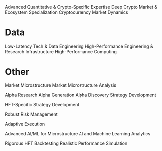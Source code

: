 Advanced Quantitative & Crypto-Specific Expertise
Deep Crypto Market & Ecosystem Specialization
Cryptocurrency Market Dynamics


# Data
Low-Latency Tech & Data Engineering
High-Performance Engineering & Research Infrastructure
High-Performance Computing

# Other
Market Microstructure
Market Microstructure Analysis

Alpha Research
Alpha Generation
Alpha Discovery
Strategy Development

HFT-Specific Strategy Development

Robust Risk Management

Adaptive Execution


Advanced AI/ML for Microstructure
AI and Machine Learning Analytics

Rigorous HFT Backtesting
Realistic Performance Simulation


